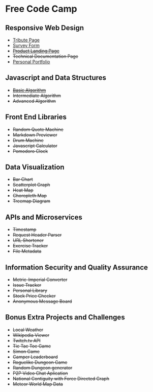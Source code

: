 # Free Code Camp

## Responsive Web Design

* [Tribute Page](https://brusbilis.com/freecodecamp/1-responsive/tribute/tribute.html)  
* [Survey Form](https://brusbilis.com/freecodecamp/1-responsive/form/form.html)
* ~~[Product Landing Page](https://brusbilis.com/freecodecamp/1-responsive/landing/landing.html)~~
* ~~Technical Documentation Page~~
* [Personal Portfolio](https://brusbilis.com/freecodecamp/1-responsive/portfolio/portfolio.html)  

## Javascript and Data Structures

* ~~[Basic Algorithm](https://brusbilis.com/freecodecamp/2-algorithm/basic/)~~
* ~~Intermediate Algorithm~~
* ~~Advanced Algorithm~~

## Front End Libraries

* ~~Random Quote Machine~~
* ~~Markdown Previewer~~
* ~~Drum Machine~~
* ~~Javascript Calculator~~
* ~~Pomodoro Clock~~

## Data Visualization

* ~~Bar Chart~~
* ~~Scatterplot Graph~~
* ~~Heat Map~~
* ~~Choropleth Map~~
* ~~Treemap Diagram~~

## APIs and Microservices

* ~~Timestamp~~
* ~~Request Header Parser~~
* ~~URL Shortener~~
* ~~Exercise Tracker~~
* ~~File Metadata~~

## Information Security and Quality Assurance

* ~~Metric-Imperial Converter~~
* ~~Issue Tracker~~
* ~~Personal Library~~
* ~~Stock Price Checker~~
* ~~Anonymous Message Board~~

## Bonus Extra Projects and Challenges

* ~~Local Weather~~
* ~~Wikipedia Viewer~~
* ~~Twitch.tv API~~
* ~~Tic Tac Toe Game~~
* ~~Simon Game~~
* ~~Camper Leaderboard~~
* ~~Roguelike Dungeon Game~~
* ~~Random Dungeon generator~~
* ~~P2P Video Chat Aplication~~
* ~~National Contiguity with Force Directed Graph~~
* ~~Meteor World Map Data~~
